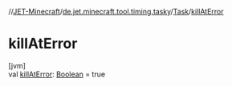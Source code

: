 //[JET-Minecraft](../../../index.md)/[de.jet.minecraft.tool.timing.tasky](../index.md)/[Task](index.md)/[killAtError](kill-at-error.md)

# killAtError

[jvm]\
val [killAtError](kill-at-error.md): [Boolean](https://kotlinlang.org/api/latest/jvm/stdlib/kotlin/-boolean/index.html) = true
